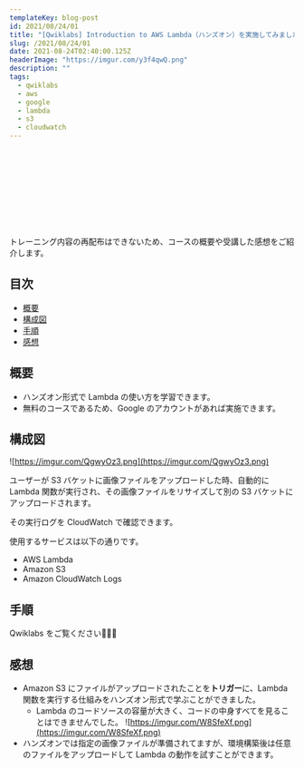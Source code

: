 ```yaml
---
templateKey: blog-post
id: 2021/08/24/01
title: "[Qwiklabs] Introduction to AWS Lambda（ハンズオン）を実施してみました"
slug: /2021/08/24/01
date: 2021-08-24T02:40:00.125Z
headerImage: "https://imgur.com/y3f4qwQ.png"
description: ""
tags:
  - qwiklabs
  - aws
  - google
  - lambda
  - s3
  - cloudwatch
---
```


<div class="iframely-embed"><div class="iframely-responsive" style="height: 140px; padding-bottom: 0;"><a href="https://www.qwiklabs.com/focuses/16506?catalog_rank=%7B%22rank%22%3A7%2C%22num_filters%22%3A1%2C%22has_search%22%3Atrue%7D&amp;parent=catalog&amp;search_id=12415632" data-iframely-url="//cdn.iframe.ly/BG3AP5t"></a></div></div>

トレーニング内容の再配布はできないため、コースの概要や受講した感想をご紹介します。

## 目次
<!-- START doctoc generated TOC please keep comment here to allow auto update -->
<!-- DON'T EDIT THIS SECTION, INSTEAD RE-RUN doctoc TO UPDATE -->


- [概要](#%E6%A6%82%E8%A6%81)
- [構成図](#%E6%A7%8B%E6%88%90%E5%9B%B3)
- [手順](#%E6%89%8B%E9%A0%86)
- [感想](#%E6%84%9F%E6%83%B3)

<!-- END doctoc generated TOC please keep comment here to allow auto update -->

## 概要

- ハンズオン形式で Lambda の使い方を学習できます。
- 無料のコースであるため、Google のアカウントがあれば実施できます。

## 構成図

![https://imgur.com/QgwyOz3.png](https://imgur.com/QgwyOz3.png)

ユーザーが S3 バケットに画像ファイルをアップロードした時、自動的に Lambda 関数が実行され、その画像ファイルをリサイズして別の S3 バケットにアップロードされます。

その実行ログを CloudWatch で確認できます。

使用するサービスは以下の通りです。

- AWS Lambda
- Amazon S3
- Amazon CloudWatch Logs

## 手順

Qwiklabs をご覧ください🙇🏻‍♀️

## 感想

- Amazon S3 にファイルがアップロードされたことを**トリガー**に、Lambda 関数を実行する仕組みをハンズオン形式で学ぶことができました。
  - Lambda のコードソースの容量が大きく、コードの中身すべてを見ることはできませんでした。
    ![https://imgur.com/W8SfeXf.png](https://imgur.com/W8SfeXf.png)
- ハンズオンでは指定の画像ファイルが準備されてますが、環境構築後は任意のファイルをアップロードして Lambda の動作を試すことができます。
